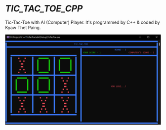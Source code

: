 # _TIC_TAC_TOE_CPP_
Tic-Tac-Toe with AI (Computer) Player. It's programmed by C++ &amp; coded by Kyaw Thet Paing.

![Preview](/TicTacToe/preview.png?raw=true "Preview")
